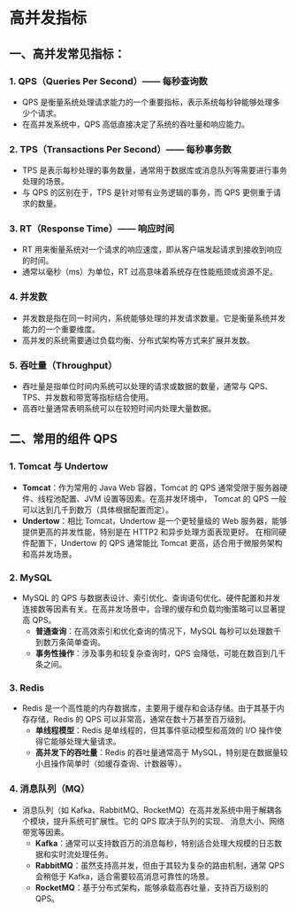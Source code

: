 # 高并发指标

## 一、高并发常见指标：

### 1. QPS（Queries Per Second）—— 每秒查询数

- QPS 是衡量系统处理请求能力的一个重要指标，表示系统每秒钟能够处理多少个请求。
- 在高并发系统中，QPS 高低直接决定了系统的吞吐量和响应能力。

### 2. TPS（Transactions Per Second）—— 每秒事务数

- TPS 是表示每秒处理的事务数量，通常用于数据库或消息队列等需要进行事务处理的场景。
- 与 QPS 的区别在于，TPS 是针对带有业务逻辑的事务，而 QPS 更侧重于请求的数量。

### 3. RT（Response Time）—— 响应时间

- RT 用来衡量系统对一个请求的响应速度，即从客户端发起请求到接收到响应的时间。
- 通常以毫秒（ms）为单位，RT 过高意味着系统存在性能瓶颈或资源不足。

### 4. 并发数

- 并发数是指在同一时间内，系统能够处理的并发请求数量。它是衡量系统并发能力的一个重要维度。
- 高并发的系统需要通过负载均衡、分布式架构等方式来扩展并发数。

### 5. 吞吐量（Throughput）

- 吞吐量是指单位时间内系统可以处理的请求或数据的数量，通常与 QPS、TPS、并发数和带宽等指标结合使用。
- 高吞吐量通常表明系统可以在较短时间内处理大量数据。

## 二、常用的组件 QPS

### 1. **Tomcat 与 Undertow**

- **Tomcat**：作为常用的 Java Web 容器，Tomcat 的 QPS 通常受限于服务器硬件、线程池配置、JVM 设置等因素。在高并发环境中，
  Tomcat 的 QPS 一般可以达到几千到数万（具体根据配置而定）。
- **Undertow**：相比 Tomcat，Undertow 是一个更轻量级的 Web 服务器，能够提供更高的并发性能，特别是在 HTTP2 和异步处理方面表现更好。
  在相同硬件配置下，Undertow 的 QPS 通常能比 Tomcat 更高，适合用于微服务架构和高并发场景。

### 2. **MySQL**

- MySQL 的 QPS 与数据表设计、索引优化、查询语句优化、硬件配置和并发连接数等因素有关。在高并发场景中，合理的缓存和负载均衡策略可以显著提高
  QPS。
    - **普通查询**：在高效索引和优化查询的情况下，MySQL 每秒可以处理数千到数万条简单查询。
    - **事务性操作**：涉及事务和较复杂查询时，QPS 会降低，可能在数百到几千条之间。

### 3. **Redis**

- Redis 是一个高性能的内存数据库，主要用于缓存和会话存储。由于其基于内存存储，Redis 的 QPS 可以非常高，通常在数十万甚至百万级别。
    - **单线程模型**：Redis 是单线程的，但其事件驱动模型和高效的 I/O 操作使得它能够处理大量请求。
    - **高并发下的吞吐量**：Redis 的吞吐量通常高于 MySQL，特别是在数据量较小且操作简单时（如缓存查询、计数器等）。

### 4. **消息队列（MQ）**

- 消息队列（如 Kafka、RabbitMQ、RocketMQ）在高并发系统中用于解耦各个模块，提升系统可扩展性。它的 QPS 取决于队列的实现、
消息大小、网络带宽等因素。
    - **Kafka**：通常可以支持数百万的消息每秒，特别适合处理大规模的日志数据和实时流处理任务。
    - **RabbitMQ**：虽然支持高并发，但由于其较为复杂的路由机制，通常 QPS 会稍低于 Kafka，适合需要较高消息可靠性的场景。
    - **RocketMQ**：基于分布式架构，能够承载高吞吐量，支持百万级别的 QPS。
